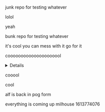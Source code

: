junk repo for testing whatever

lolol

yeah

bunk repo for testing whatever


it's cool you can mess with it go for it

cooooooooooooooooooool

<details>some stuff</details>


cooool

cool

alf is back
in pog form

everything is coming up milhouse
1613774076
